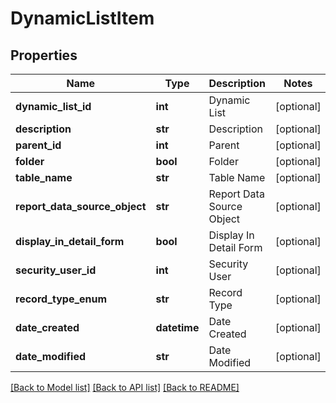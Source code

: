 # DynamicListItem

## Properties
Name | Type | Description | Notes
------------ | ------------- | ------------- | -------------
**dynamic_list_id** | **int** | Dynamic List | [optional] 
**description** | **str** | Description | [optional] 
**parent_id** | **int** | Parent | [optional] 
**folder** | **bool** | Folder | [optional] 
**table_name** | **str** | Table Name | [optional] 
**report_data_source_object** | **str** | Report Data Source Object | [optional] 
**display_in_detail_form** | **bool** | Display In Detail Form | [optional] 
**security_user_id** | **int** | Security User | [optional] 
**record_type_enum** | **str** | Record Type | [optional] 
**date_created** | **datetime** | Date Created | [optional] 
**date_modified** | **str** | Date Modified | [optional] 

[[Back to Model list]](../README.md#documentation-for-models) [[Back to API list]](../README.md#documentation-for-api-endpoints) [[Back to README]](../README.md)


